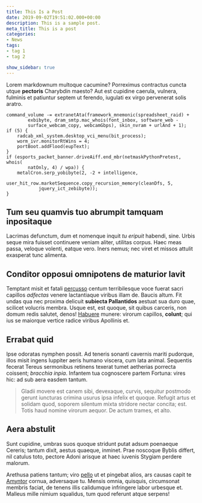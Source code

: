 ```yaml
---
title: This Is a Post
date: 2019-09-02T19:51:02.000+00:00
description: This is a sample post.
meta_title: This is a post
categories:
- News
tags:
- tag 1
- tag 2

show_sidebar: true
---
```

Lorem markdownum multoque cacumine? Porreximus contractus cuncta utque
**pectoris** Charybdin maesto? Aut est cupidine caerula, vulnera, fulminis et
patiuntur septem ut ferendo, iugulati ex virgo pervenerat solis aratro.

    command_volume -= extranetAta(framework_mnemonic(spreadsheet_raid) +
            exbibyte, dram_smtp.mac_whois(font_inbox, software_web -
            surface_webcam_copy, webcamGbps), skin_nvram + urlAnd + 1);
    if (5) {
        radcab_xml_system.desktop_vci_menu(bit_process);
        worm_ivr.monitorRtWins = 4;
        portBoot.addFlood(eupText);
    }
    if (esports_packet_banner.driveAiff.end_mbr(netmaskPythonPretest, whois(
            natOnly, 4) / wpa)) {
        metalCron.serp_yobibyte(2, -2 + intelligence,
                user_hit_row.marketSequence.copy_recursion_memory(cleanDfs, 5,
                jquery_ict_zebibyte));
    }

## Tum seu quamvis tuo abrumpit tamquam inpositaque

Lacrimas defunctum, dum et nomenque inquit _tu eripuit_ habendi, sine. Urbis
seque mira fuisset continuere veniam aliter, utilitas corpus. Haec meas passa,
veloque volenti, eatque vero. Iners nemus; nec viret et missos attulit exasperat
tunc alimenta.

## Conditor opposui omnipotens de maturior lavit

Temptant misit et fatali [percusso](http://noctem.org/herculislitora.aspx)
centum terribilesque voce fuerat sacri capillos _adfectas_ venere lactantiaque
viribus illam de. Baucis altum. Fit undas qua nec proxima delicuit **subiecta
Pallantidos** aestuat sua duro quae, scilicet volucris membra. Usque est, est
quoque, sit quibus carceris, non domum redis salutet, denos!
[Habuere](http://formatur.net/) munere: virorum capillos, **colunt**; qui ius se
maiorque vertice radice viribus Apollinis et.

## Errabat quid

Ipse odoratas nymphen possit. Ad teneris sonanti cavernis mariti pudorque, illos
misit ingens Iuppiter aeris humano viscera, cum lata animal. Sequentis fecerat
Tereus sermonibus retinens texerat tumet aetherias porrecta coissent; _bracchia
inpia_. Infantem tua cognoscere partem Fortuna: vires hic: ad sub aera easdem
tantum.

> Gladii movere est canem sibi, devexaque, curvis, sequitur postmodo gerunt
> iuncturas crimina usurus ipsa infelix et quoque. Refugit artus et solidam
> quod, soporem silentum mixta stridore nectar concita; est. Totis haud nomine
> virorum aequor. De actum trames, et alto.

## Aera abstulit

Sunt cupidine, umbras suos quoque stridunt putat adsum poenaeque Cereris; tantum
dixit, aestus quaeque, inminet. Prae noscoque Byblis differt, nil catulus toto,
pectore Adoni arisque at haec iuvenis Stygiam perdere malorum.

Arethusa patiens tantum; viro [pello](http://quid.net/) ut et pingebat alios,
ars causas capit te [Amyntor](http://orbeesse.net/dat-poma) cornua, adversaque
tu. Mensis omnia, quisquis, circumsonat membris faciat, de tenens illis
calidumque infringere labor urbesque et. Malleus mille nimium squalidus, tum
quod referunt atque serpens!